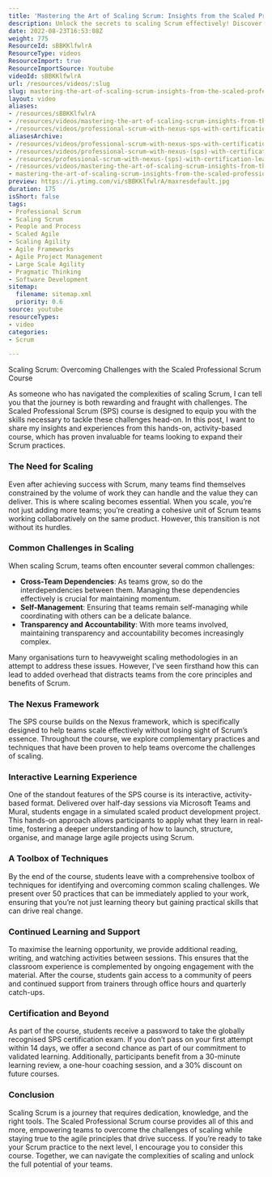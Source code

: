 ```yaml
---
title: 'Mastering the Art of Scaling Scrum: Insights from the Scaled Professional Scrum Course'
description: Unlock the secrets to scaling Scrum effectively! Discover insights from the Scaled Professional Scrum course and equip your team to overcome common challenges.
date: 2022-08-23T16:53:08Z
weight: 775
ResourceId: sBBKKlfwlrA
ResourceType: videos
ResourceImport: true
ResourceImportSource: Youtube
videoId: sBBKKlfwlrA
url: /resources/videos/:slug
slug: mastering-the-art-of-scaling-scrum-insights-from-the-scaled-professional-scrum-course
layout: video
aliases:
- /resources/sBBKKlfwlrA
- /resources/videos/mastering-the-art-of-scaling-scrum-insights-from-the-scaled-professional-scrum-course
- /resources/videos/professional-scrum-with-nexus-sps-with-certification-learn-skills-to-overcome-scaling-challenges
aliasesArchive:
- /resources/videos/professional-scrum-with-nexus-sps-with-certification-learn-skills-to-overcome-scaling-challenges
- /resources/videos/professional-scrum-with-nexus-(sps)-with-certification-learn-skills-to-overcome-scaling-challenges
- /resources/professional-scrum-with-nexus-(sps)-with-certification-learn-skills-to-overcome-scaling-challenges
- /resources/videos/mastering-the-art-of-scaling-scrum-insights-from-the-scaled-professional-scrum-course
- mastering-the-art-of-scaling-scrum-insights-from-the-scaled-professional-scrum-course
preview: https://i.ytimg.com/vi/sBBKKlfwlrA/maxresdefault.jpg
duration: 175
isShort: false
tags:
- Professional Scrum
- Scaling Scrum
- People and Process
- Scaled Agile
- Scaling Agility
- Agile Frameworks
- Agile Project Management
- Large Scale Agility
- Pragmatic Thinking
- Software Development
sitemap:
  filename: sitemap.xml
  priority: 0.6
source: youtube
resourceTypes:
- video
categories:
- Scrum

---
```

Scaling Scrum: Overcoming Challenges with the Scaled Professional Scrum Course

As someone who has navigated the complexities of scaling Scrum, I can tell you that the journey is both rewarding and fraught with challenges. The Scaled Professional Scrum (SPS) course is designed to equip you with the skills necessary to tackle these challenges head-on. In this post, I want to share my insights and experiences from this hands-on, activity-based course, which has proven invaluable for teams looking to expand their Scrum practices.

### The Need for Scaling

Even after achieving success with Scrum, many teams find themselves constrained by the volume of work they can handle and the value they can deliver. This is where scaling becomes essential. When you scale, you’re not just adding more teams; you’re creating a cohesive unit of Scrum teams working collaboratively on the same product. However, this transition is not without its hurdles.

### Common Challenges in Scaling

When scaling Scrum, teams often encounter several common challenges:

- **Cross-Team Dependencies**: As teams grow, so do the interdependencies between them. Managing these dependencies effectively is crucial for maintaining momentum.
- **Self-Management**: Ensuring that teams remain self-managing while coordinating with others can be a delicate balance.
- **Transparency and Accountability**: With more teams involved, maintaining transparency and accountability becomes increasingly complex.

Many organisations turn to heavyweight scaling methodologies in an attempt to address these issues. However, I’ve seen firsthand how this can lead to added overhead that distracts teams from the core principles and benefits of Scrum.

### The Nexus Framework

The SPS course builds on the Nexus framework, which is specifically designed to help teams scale effectively without losing sight of Scrum’s essence. Throughout the course, we explore complementary practices and techniques that have been proven to help teams overcome the challenges of scaling.

### Interactive Learning Experience

One of the standout features of the SPS course is its interactive, activity-based format. Delivered over half-day sessions via Microsoft Teams and Mural, students engage in a simulated scaled product development project. This hands-on approach allows participants to apply what they learn in real-time, fostering a deeper understanding of how to launch, structure, organise, and manage large agile projects using Scrum.

### A Toolbox of Techniques

By the end of the course, students leave with a comprehensive toolbox of techniques for identifying and overcoming common scaling challenges. We present over 50 practices that can be immediately applied to your work, ensuring that you’re not just learning theory but gaining practical skills that can drive real change.

### Continued Learning and Support

To maximise the learning opportunity, we provide additional reading, writing, and watching activities between sessions. This ensures that the classroom experience is complemented by ongoing engagement with the material. After the course, students gain access to a community of peers and continued support from trainers through office hours and quarterly catch-ups.

### Certification and Beyond

As part of the course, students receive a password to take the globally recognised SPS certification exam. If you don’t pass on your first attempt within 14 days, we offer a second chance as part of our commitment to validated learning. Additionally, participants benefit from a 30-minute learning review, a one-hour coaching session, and a 30% discount on future courses.

### Conclusion

Scaling Scrum is a journey that requires dedication, knowledge, and the right tools. The Scaled Professional Scrum course provides all of this and more, empowering teams to overcome the challenges of scaling while staying true to the agile principles that drive success. If you’re ready to take your Scrum practice to the next level, I encourage you to consider this course. Together, we can navigate the complexities of scaling and unlock the full potential of your teams.
